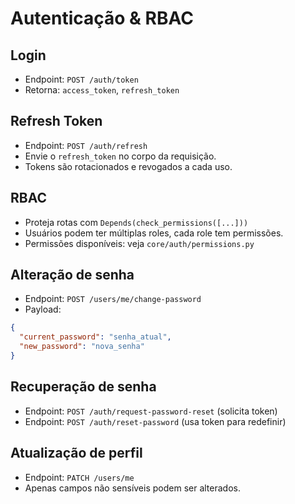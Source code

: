 # Autenticação & RBAC

## Login

- Endpoint: `POST /auth/token`
- Retorna: `access_token`, `refresh_token`

## Refresh Token

- Endpoint: `POST /auth/refresh`
- Envie o `refresh_token` no corpo da requisição.
- Tokens são rotacionados e revogados a cada uso.

## RBAC

- Proteja rotas com `Depends(check_permissions([...]))`
- Usuários podem ter múltiplas roles, cada role tem permissões.
- Permissões disponíveis: veja `core/auth/permissions.py`

## Alteração de senha

- Endpoint: `POST /users/me/change-password`
- Payload:
```json
{
  "current_password": "senha_atual",
  "new_password": "nova_senha"
}
```

## Recuperação de senha

- Endpoint: `POST /auth/request-password-reset` (solicita token)
- Endpoint: `POST /auth/reset-password` (usa token para redefinir)

## Atualização de perfil

- Endpoint: `PATCH /users/me`
- Apenas campos não sensíveis podem ser alterados. 